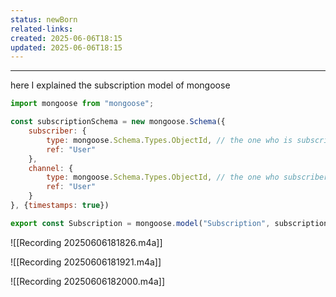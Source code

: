 ```yaml
---
status: newBorn
related-links: 
created: 2025-06-06T18:15
updated: 2025-06-06T18:15
---
```

---

here I explained the subscription model of mongoose

```js
import mongoose from "mongoose";

const subscriptionSchema = new mongoose.Schema({
    subscriber: {
        type: mongoose.Schema.Types.ObjectId, // the one who is subscribing
        ref: "User"
    },
    channel: {
        type: mongoose.Schema.Types.ObjectId, // the one who subscriber is subscribing to
        ref: "User"
    }
}, {timestamps: true})

export const Subscription = mongoose.model("Subscription", subscriptionSchema)
```


![[Recording 20250606181826.m4a]]

![[Recording 20250606181921.m4a]]

![[Recording 20250606182000.m4a]]

